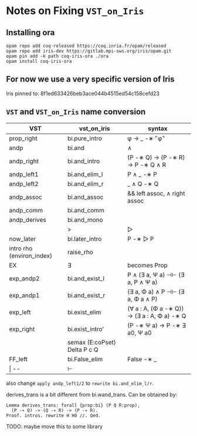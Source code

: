 # Notes on Fixing `VST_on_Iris`

## Installing ora

```(bash)
opam repo add coq-released https://coq.inria.fr/opam/released
opam repo add iris-dev https://gitlab.mpi-sws.org/iris/opam.git
opam pin add -k path coq-iris-ora ./ora
opam install coq-iris-ora
```

## For now we use a very specific version of Iris

Iris pinned to: 8f1ed633426beb3ace044b4515ed54c158cefd23

## `VST` and `VST_on_Iris` name conversion
| VST                       | vst_on_iris                         | syntax                                      |
| ------------------------- | ---------------------------- | ------------------------------------------- |
| prop_right                | bi.pure_intro                | φ → _ -∗ ⌜φ⌝                                |
| andp                      | bi.and                       | ∧                                           |
| andp_right                | bi.and_intro                 | (P -∗ Q) → (P -∗ R) → P -∗ Q ∧ R            |
| andp_left1                | bi.and_elim_l                | P ∧ _ -∗ P                                  |
| andp_left2                | bi.and_elim_r                | _ ∧ Q -∗ Q                                  |
| andp_assoc                | bi.and_assoc                 | && left assoc, ∧ right assoc                |
| andp_comm                 | bi.and_comm                  |                                             |
| andp_derives              | bi.and_mono                  |                                             |
|                           | >                            | ▷                                           |  |
| now_later                 | bi.later_intro               | P -∗ ▷ P                                    |
| intro rho (environ_index) | raise_rho                    |                                             |
| EX                        | ∃                            | becomes Prop                                |
| exp_andp2                 | bi.and_exist_l               | P ∧ (∃ a, Ψ a) ⊣⊢ (∃ a, P ∧ Ψ a)            |
| exp_andp1                 | bi.and_exist_r               | (∃ a, Φ a) ∧ P ⊣⊢ (∃ a, Φ a ∧ P)            |
| exp_left                  | bi.exist_elim                | (∀ a : A, (Φ a -∗ Q)) → (∃ a : A, Φ a) -∗ Q |
| exp_right                 | bi.exist_intro'              | (P -∗ Ψ a) → P -∗ ∃ a0, Ψ a0                |
|                           | semax (E:coPset) Delta P c Q |                                             |
| FF_left                   | bi.False_elim                | False -∗ _                                  |
| \| --                     | ⊢                            |                                             |

also change `apply andp_left1/2` to `rewrite bi.and_elim_l/r`.

derives_trans is a bit different from bi.wand_trans. Can be obtained by:

```(Coq)
Lemma derives_trans: forall {prop:bi} (P Q R:prop),
  (P -∗ Q) -> (Q -∗ R) -> (P -∗ R).
Proof. intros. rewrite H H0 //. Qed.
```

TODO: maybe move this to some library
